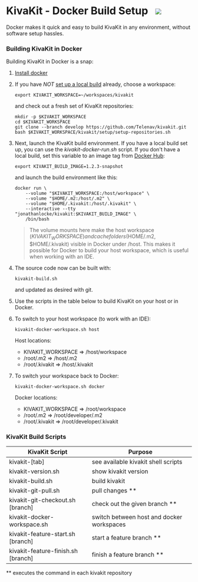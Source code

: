 # KivaKit - Docker Build Setup   <img src="https://www.kivakit.org/images/box-32.png" srcset="https://www.kivakit.org/images/box-32-2x.png 2x"/>

Docker makes it quick and easy to build KivaKit in any environment, without software setup hassles.

### Building KivaKit in Docker

Building KivaKit in Docker is a snap:

1. [Install docker](https://docs.docker.com/get-docker/)


2. If you have *NOT* [set up a local build](build-setup.md) already, choose a workspace:

       export KIVAKIT_WORKSPACE=~/workspaces/kivakit

   and check out a fresh set of KivaKit repositories:

       mkdir -p $KIVAKIT_WORKSPACE 
       cd $KIVAKIT_WORKSPACE
       git clone --branch develop https://github.com/Telenav/kivakit.git
       bash $KIVAKIT_WORKSPACE/kivakit/setup/setup-repositories.sh


3. Next, launch the KivaKit build environment. If you have a local build set up, you can use the *kivakit-docker-run.sh* script. If you don't have a local build, set this variable to an image tag from [Docker Hub](https://hub.docker.com/repository/docker/jonathanlocke/kivakit):

       export KIVAKIT_BUILD_IMAGE=1.2.3-snapshot

   and launch the build environment like this:

       docker run \
           --volume "$KIVAKIT_WORKSPACE:/host/workspace" \
           --volume "$HOME/.m2:/host/.m2" \
           --volume "$HOME/.kivakit:/host/.kivakit" \
           --interactive --tty "jonathanlocke/kivakit:$KIVAKIT_BUILD_IMAGE" \
           /bin/bash

   > The volume mounts here make the host workspace ($KIVAKIT_WORKSPACE) and cache
   > folders ($HOME/.m2, $HOME/.kivakit) visible in Docker under /host. This makes it
   > possible for Docker to build your host workspace, which is useful when
   > working with an IDE.


4. The source code now can be built with:

       kivakit-build.sh

   and updated as desired with git.


5. Use the scripts in the table below to build KivaKit on your host or in Docker.


6. To switch to your host workspace (to work with an IDE):

       kivakit-docker-workspace.sh host

   Host locations:

    * KIVAKIT_WORKSPACE => /host/workspace
    * /root/.m2 => /host/.m2
    * /root/.kivakit => /host/.kivakit


7. To switch your workspace back to Docker:

       kivakit-docker-workspace.sh docker

   Docker locations:

    * KIVAKIT_WORKSPACE => /root/workspace
    * /root/.m2 => /root/developer/.m2
    * /root/.kivakit => /root/developer/.kivakit

### KivaKit Build Scripts

| KivaKit Script                      | Purpose                                   | 
|-------------------------------------|-------------------------------------------|
| kivakit-\[tab]                      | see available kivakit shell scripts       |
| kivakit-version.sh                  | show kivakit version                      |
| kivakit-build.sh                    | build kivakit                             |
| kivakit-git-pull.sh                 | pull changes **                           |
| kivakit-git-checkout.sh \[branch]   | check out the given branch **             |
| kivakit-docker-workspace.sh         | switch between host and docker workspaces |
| kivakit-feature-start.sh \[branch]  | start a feature branch **                 |
| kivakit-feature-finish.sh \[branch] | finish a feature branch **                |

** executes the command in each kivakit repository
